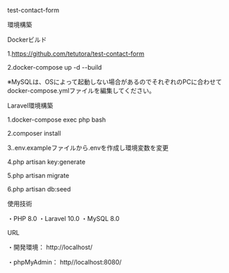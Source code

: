 test-contact-form


環境構築

Dockerビルド

1.https://github.com/tetutora/test-contact-form
  
2.docker-compose up -d --build
  
※MySQLは、OSによって起動しない場合があるのでそれぞれのPCに合わせてdocker-compose.ymlファイルを編集してください。


Laravel環境構築

1.docker-compose exec php bash

2.composer install

3..env.exampleファイルから.envを作成し環境変数を変更

4.php artisan key:generate

5.php artisan migrate

6.php artisan db:seed


使用技術

  ・PHP 8.0
  ・Laravel 10.0
  ・MySQL 8.0


URL

   ・開発環境： http://localhost/

   ・phpMyAdmin： http//localhost:8080/

